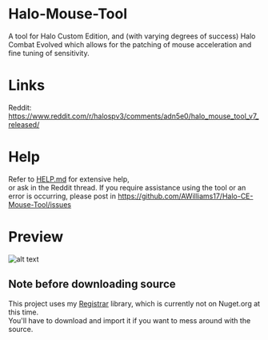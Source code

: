# Halo-Mouse-Tool
A tool for Halo Custom Edition, and (with varying degrees of success) Halo Combat Evolved which allows for the patching of mouse acceleration and fine tuning of sensitivity.
  
# Links
Reddit: https://www.reddit.com/r/halospv3/comments/adn5e0/halo_mouse_tool_v7_released/

# Help
Refer to [HELP.md](https://github.com/AWilliams17/Halo-CE-Mouse-Tool/blob/master/HELP.md) for extensive help,  
or ask in the Reddit thread. If you require assistance using the tool or an error is occurring, please post in https://github.com/AWilliams17/Halo-CE-Mouse-Tool/issues

# Preview
![alt text](https://i.imgur.com/RLERuJx.png)

## Note before downloading source
This project uses my [Registrar](https://github.com/AWilliams17/Registrar) library, which is currently not on Nuget.org at this time.  
You'll have to download and import it if you want to mess around with the source.
